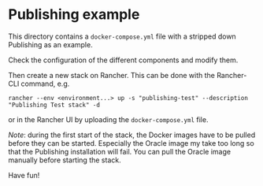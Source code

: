 # Publishing example

This directory contains a `docker-compose.yml` file with a stripped down Publishing as an example.

Check the configuration of the different components and modify them.

Then create a new stack on Rancher. This can be done with the Rancher-CLI command, e.g.

    rancher --env <environment...> up -s "publishing-test" --description "Publishing Test stack" -d

or in the Rancher UI by uploading the `docker-compose.yml` file.

*Note*: during the first start of the stack, the Docker images have to be pulled before they can be started. Especially the Oracle image my take too long so that the Publishing installation will fail. You can pull the Oracle image manually before starting the stack.

Have fun!
